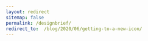 ```yaml
---
layout: redirect
sitemap: false
permalink: /designbrief/
redirect_to:  /blog/2020/06/getting-to-a-new-icon/
---
```

